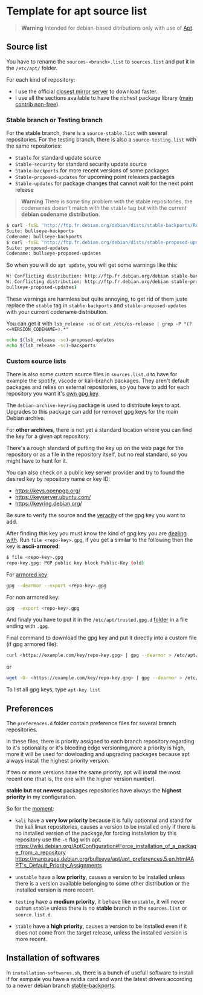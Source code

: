 # Template for apt source list

> **Warning**
> Intended for debian-based ditributions only with use of [Apt](https://en.wikipedia.org/wiki/APT_(software)).

## Source list

You have to rename the `sources-<branch>.list` to `sources.list` and put it in the `/etc/apt/` folder.

For each kind of repository:

- I use the official [closest mirror server](https://www.debian.org/mirror/list) to download faster.
- I use all the sections available to have the richest package library ([main contrib non-free](https://wiki.debian.org/SourcesList#Component)).

### Stable branch or Testing branch

For the stable branch, there is a `source-stable.list` with several repositories.
For the testing branch, there is also a `source-testing.list` with the same repositories:

- `Stable` for standard update source
- `Stable-security` for standard security update source
- `Stable-backports` for more recent versions of some packages
- `Stable-proposed-updates` for upcoming point releases packages
- `Stable-updates` for package changes that cannot wait for the next point release

> **Warning**
> There is some tiny problem with the stable repositories, the codenames doesn't match with the `stable` tag but with the current **debian codename distribution**.

```bash
$ curl -fsSL 'http://ftp.fr.debian.org/debian/dists/stable-backports/Release' | grep -E '^Suite|^Codename'
Suite: bullseye-backports
Codename: bullseye-backports
$ curl -fsSL 'http://ftp.fr.debian.org/debian/dists/stable-proposed-updates/Release' | grep -E '^Suite|^Codename'
Suite: proposed-updates
Codename: bullseye-proposed-updates
```

So when you will do `apt update`, you will get some warnings like this:

```bash
W: Conflicting distribution: http://ftp.fr.debian.org/debian stable-backports InRelease (expected stable-backports but got bullseye-backports)
W: Conflicting distribution: http://ftp.fr.debian.org/debian stable-proposed-updates InRelease (expected stable-proposed-updates but got 
bullseye-proposed-updates)
```

These warnings are harmless but quite annoying, to get rid of them juste replace the `stable` tag in `stable-backports` and `stable-proposed-updates` with your current codename distribution.

You can get it with `lsb_release -sc` or `cat /etc/os-release | grep -P "(?<=VERSION_CODENAME=).*"`

```bash
echo $(lsb_release -sc)-proposed-updates
echo $(lsb_release -sc)-backports
```

### Custom source lists

There is also some custom source files in `sources.list.d` to have for example the  spotify, vscode or kali-branch packages.
They aren't default packages and relies on external repositories, so you have to add  for each repository you want it's [own gpg key](https://wiki.debian.org/SecureApt#How_to_find_and_add_a_key).

The `debian-archive-keyring` package is used to distribute keys to apt. Upgrades to this package can add (or remove) gpg keys for the main Debian archive.

For **other archives**, there is not yet a standard location where you can find the key for a given apt repository.

There's a rough standard of putting the key up on the web page for the repository or as a file in the repository itself, but no real standard, so you might have to hunt for it.

You can also check on a public key server provider and try to found the desired key by repository name or key ID:

- <https://keys.openpgp.org/>
- <https://keyserver.ubuntu.com/>
- <https://keyring.debian.org/>

Be sure to verify the source and the [veracity](https://wiki.debian.org/SecureApt#How_to_tell_if_the_key_is_safe) of the gpg key you want to add.

After finding this key you must know the kind of gpg key you are [dealing with](https://www.linuxuprising.com/2021/01/apt-key-is-deprecated-how-to-add.html).
Run `file <repo-key>.gpg`, if you get a similar to the following then the key is **ascii-armored**:

```bash
$ file <repo-key>.gpg
repo-key.gpg: PGP public key block Public-Key (old)
```

For [armored key](https://manpages.debian.org/stable/gpg/gpg.1.en.html#dearmor):

```bash
gpg --dearmor --export <repo-key>.gpg
```

For non armored key:

```bash
gpg --export <repo-key>.gpg
```

And finaly you have to put it in the `/etc/apt/trusted.gpg.d` [folder](https://wiki.debian.org/SecureApt#Basic_concepts) in a file ending with `.gpg`.

Final command to download the gpg key and put it directly into a custom file (if gpg armored file):

```bash
curl <https://example.com/key/repo-key.gpg> | gpg --dearmor > /etc/apt/trusted.gpg.d/<desired_repository_name>.gpg
```

or

```bash
wget -O- <https://example.com/key/repo-key.gpg> | gpg --dearmor > /etc/apt/trusted.gpg.d/<desired_repository_name>.gpg
```

To list all gpg keys, type `apt-key list`

## Preferences

The `preferences.d` folder contain preference files for several branch repositories.

In these files, there is priority assigned to each branch repository regarding to it's optionality or it's bleeding edge versioning,more a priority is high, more it will be used for dowloading and upgrading packages because apt always install the highest priority version.

If two or more versions have the same priority, apt will install the most recent one (that is, the one with the higher version number).

**stable but not newest** packages repositories have always the **highest priority** in my configuration.

So for the [moment](https://manpages.debian.org/bullseye/apt/apt_preferences.5.en.html#How_APT_Interprets_Priorities):

- `kali` have a **very low priority** because it is fully optionnal and stand for the kali linux repositories, causes a version to be installed only if there is no installed version of the package,for forcing installation by this repository use the `-t` flag with apt.  
<https://wiki.debian.org/AptConfiguration#Force_installation_of_a_package_from_a_repository>
<https://manpages.debian.org/bullseye/apt/apt_preferences.5.en.html#APT's_Default_Priority_Assignments>

- `unstable` have a **low priority**, causes a version to be installed unless there is a version available belonging to some other distribution or the installed version is more recent.

- `testing` have a **medium priority**, it behave like `unstable`, it will never outrun `stable` unless there is no **stable** branch in the `sources.list` or `source.list.d`.

- `stable` have a **high priority**, causes a version to be installed even if it does not come from the target release, unless the installed version is more recent.
  
## Installation of softwares

In `installation-softwares.sh`, there is a bunch of usefull software to install if for exmpale you have a nvidia card and want the latest drivers according to a newer debian branch [stable-backports](https://wiki.debian.org/Backports).
